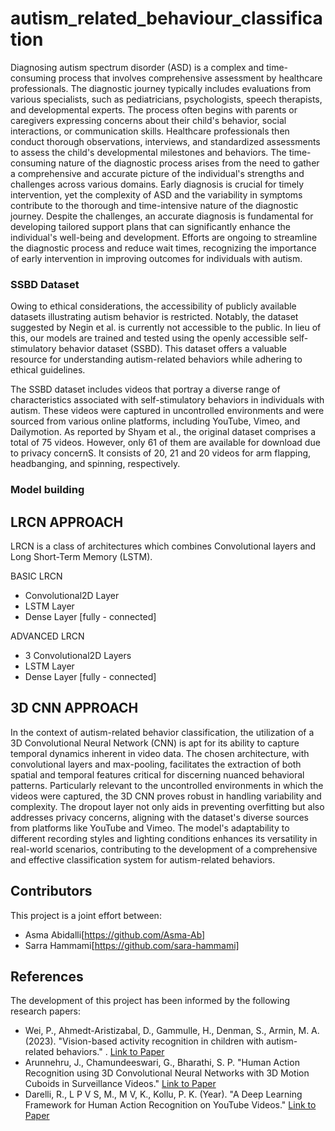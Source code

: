 # autism_related_behaviour_classification

Diagnosing autism spectrum disorder (ASD) is a complex and time-consuming process that involves comprehensive assessment by healthcare professionals. The diagnostic journey typically includes evaluations from various specialists, such as pediatricians, psychologists, speech therapists, and developmental experts. The process often begins with parents or caregivers expressing concerns about their child's behavior, social interactions, or communication skills. Healthcare professionals then conduct thorough observations, interviews, and standardized assessments to assess the child's developmental milestones and behaviors. The time-consuming nature of the diagnostic process arises from the need to gather a comprehensive and accurate picture of the individual's strengths and challenges across various domains. Early diagnosis is crucial for timely intervention, yet the complexity of ASD and the variability in symptoms contribute to the thorough and time-intensive nature of the diagnostic journey. Despite the challenges, an accurate diagnosis is fundamental for developing tailored support plans that can significantly enhance the individual's well-being and development. Efforts are ongoing to streamline the diagnostic process and reduce wait times, recognizing the importance of early intervention in improving outcomes for individuals with autism.

### SSBD Dataset

Owing to ethical considerations, the accessibility of publicly available datasets illustrating autism behavior is restricted. Notably, the dataset suggested by Negin et al. is currently not accessible to the public. In lieu of this, our models are trained and tested using the openly accessible self-stimulatory behavior dataset (SSBD). This dataset offers a valuable resource for understanding autism-related behaviors while adhering to ethical guidelines.

The SSBD dataset includes videos that portray a diverse range of characteristics associated with self-stimulatory behaviors in individuals with autism. These videos were captured in uncontrolled environments and were sourced from various online platforms, including YouTube, Vimeo, and Dailymotion. As reported by Shyam et al., the original dataset comprises a total of 75 videos. However, only 61 of them are available for download due to privacy concernS. It consists of 20, 21 and 20 videos for arm flapping, headbanging, and spinning, respectively.

### Model building
## LRCN APPROACH

LRCN is a class of architectures which combines Convolutional layers and Long Short-Term Memory (LSTM).

BASIC LRCN

- Convolutional2D Layer
- LSTM Layer
- Dense Layer [fully - connected]

ADVANCED LRCN

- 3 Convolutional2D Layers
- LSTM Layer
- Dense Layer [fully - connected]

## 3D CNN APPROACH

In the context of autism-related behavior classification, the utilization of a 3D Convolutional Neural Network (CNN) is apt for its ability to capture temporal dynamics inherent in video data. The chosen architecture, with convolutional layers and max-pooling, facilitates the extraction of both spatial and temporal features critical for discerning nuanced behavioral patterns. Particularly relevant to the uncontrolled environments in which the videos were captured, the 3D CNN proves robust in handling variability and complexity. The dropout layer not only aids in preventing overfitting but also addresses privacy concerns, aligning with the dataset's diverse sources from platforms like YouTube and Vimeo. The model's adaptability to different recording styles and lighting conditions enhances its versatility in real-world scenarios, contributing to the development of a comprehensive and effective classification system for autism-related behaviors.

## Contributors
This project is a joint effort between:
* Asma Abidalli[https://github.com/Asma-Ab]
* Sarra Hammami[https://github.com/sara-hammami]
## References
The development of this project has been informed by the following research papers:

- Wei, P., Ahmedt-Aristizabal, D., Gammulle, H., Denman, S., Armin, M. A. (2023). "Vision-based activity recognition in children with autism-related behaviors." . [Link to Paper](https://www.sciencedirect.com/science/article/pii/S2405844023039701)
- Arunnehru, J., Chamundeeswari, G., Bharathi, S. P. "Human Action Recognition using 3D Convolutional Neural Networks with 3D Motion Cuboids in Surveillance Videos." [Link to Paper](https://www.sciencedirect.com/science/article/pii/S1877050918310044)
- Darelli, R., L P V S, M., M V, K., Kollu, P. K. (Year). "A Deep Learning Framework for Human Action Recognition on YouTube Videos." [Link to Paper](https://ceur-ws.org/Vol-3269/PAPER_03.pdf)
